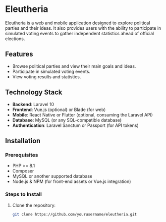 # Eleutheria

Eleutheria is a web and mobile application designed to explore political parties and their ideas. It also provides users with the ability to participate in simulated voting events to gather independent statistics ahead of official elections.

## Features

- Browse political parties and view their main goals and ideas.
- Participate in simulated voting events.
- View voting results and statistics.

## Technology Stack

- **Backend**: Laravel 10
- **Frontend**: Vue.js (optional) or Blade (for web)
- **Mobile**: React Native or Flutter (optional, consuming the Laravel API)
- **Database**: MySQL (or any SQL-compatible database)
- **Authentication**: Laravel Sanctum or Passport (for API tokens)

## Installation

### Prerequisites

- PHP >= 8.1
- Composer
- MySQL or another supported database
- Node.js & NPM (for front-end assets or Vue.js integration)

### Steps to Install

1. Clone the repository:
   ```bash
   git clone https://github.com/yourusername/eleutheria.git
